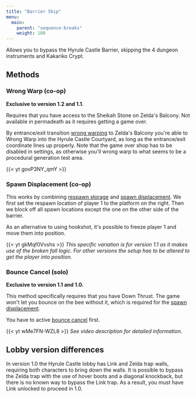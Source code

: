 ```yaml
---
title: "Barrier Skip"
menu:
  main:
    parent: "sequence-breaks"
    weight: 100
---
```


Allows you to bypass the Hyrule Castle Barrier, skipping the 4 dungeon instruments and Kakariko Crypt.

## Methods

### Wrong Warp (co-op)
**Exclusive to version 1.2 and 1.1.**

Requires that you have access to the Sheikah Stone on Zelda's Balcony.
Not available in permadeath as it requires getting a game over.

By entrance/exit transition [wrong warping](/tech/wrong-warp/) to Zelda's Balcony you're able to Wrong Warp into the Hyrule Castle Courtyard, as long as the entrance/exit coordinate lines up properly.
Note that the game over shop has to be disabled in settings, as otherwise you'll wrong warp to what seems to be a procedural generation test area.

{{< yt govP3NY_qmY >}}

### Spawn Displacement (co-op)

This works by combining [respawn storage](/tech/respawn-storage/) and [spawn displacement](/tech/spawn-displacement/).
We first set the respawn location of player 1 to the platform on the right.
Then we block off all spawn locations except the one on the other side of the barrier.

As an alternative to using hookshot, it's possible to freeze player 1 and move them into position.

{{< yt gkMqf0Vvshs >}} _This specific variation is for version 1.1 as it makes use of the broken fall logic._
_For other versions the setup has to be altered to get the player into position._

### Bounce Cancel (solo)
**Exclusive to version 1.1 and 1.0.**

This method specifically requires that you have Down Thrust.
The game won't let you bounce on the bee without it, which is required for the [spawn displacement](/tech/spawn-displacement/).

You have to active [bounce cancel](/tech/bounce-cancel/) first.

{{< yt wMe7FN-WZL8 >}} _See video description for detailed information._
## Lobby version differences
In version 1.0 the Hyrule Castle lobby has Link and Zelda trap walls, requiring both characters to bring down the walls.
It is possible to bypass the Zelda trap with the use of hover boots and a diagonal knockback, but there is no known way to bypass the Link trap.
As a result, you must have Link unlocked to proceed in 1.0.
